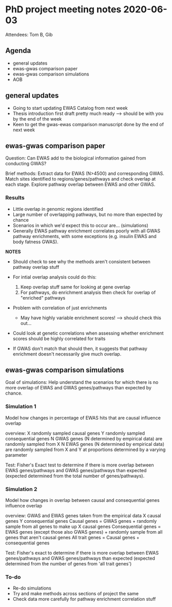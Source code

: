 # PhD project meeting notes 2020-06-03

Attendees: Tom B, Gib

## Agenda

* general updates
* ewas-gwas comparison paper
* ewas-gwas comparison simulations
* AOB

## general updates

* Going to start updating EWAS Catalog from next week
* Thesis introduction first draft pretty much ready --> should be with you by the end of the week
* Keen to get the gwas-ewas comparison manuscript done by the end of next week

## ewas-gwas comparison paper
Question: Can EWAS add to the biological information gained from conducting GWAS?

Brief methods: Extract data for EWAS (N>4500) and corresponding GWAS. Match sites identified to regions/genes/pathways and check overlap at each stage. Explore pathway overlap between EWAS and other GWAS.

### Results

* Little overlap in genomic regions identified
* Large number of overlapping pathways, but no more than expected by chance
* Scenarios in which we'd expect this to occur are... (simulations)
* Generally EWAS pathway enrichment correlates poorly with all GWAS pathway enrichments, with some exceptions (e.g. insulin EWAS and body fatness GWAS).

__NOTES__

- Should check to see why the methods aren't consistent between pathway overlap stuff

- For intial overlap analysis could do this:
	1. Keep overlap stuff same for looking at gene overlap
	2. For pathways, do enrichment analysis then check for overlap of "enriched" pathways 

- Problem with correlation of just enrichments
	- May have highly variable enrichment scores! --> should check this out...

- Could look at genetic correlations when assessing whether enrichment scores should be highly correlated for traits

- If GWAS don't match that should then, it suggests that pathway enrichment doesn't necessarily give much overlap.

## ewas-gwas comparison simulations
Goal of simulations: Help understand the scenarios for which there is no more overlap of EWAS and GWAS genes/pathways than expected by chance.

### Simulation 1
Model how changes in percentage of EWAS hits that are causal influence overlap

overview:
X randomly sampled causal genes
Y randomly sampled consequential genes
N GWAS genes (N determined by empirical data) are randomly sampled from X
N EWAS genes (N determined by empirical data) are randomly sampled from X and Y at proportions determined by a varying parameter

Test: Fisher's Exact test to determine if there is more overlap between EWAS genes/pathways and GWAS genes/pathways than expected (expected determined from the total number of genes/pathways).

### Simulation 2
Model how changes in overlap between causal and consequential genes influence overlap

overview:
GWAS and EWAS genes taken from the empirical data
X causal genes
Y consequential genes
Causal genes = GWAS genes + randomly sample from all genes to make up X causal genes
Consequential genes = EWAS genes (except those also GWAS genes) + randomly sample from all genes that aren't causal genes
All trait genes = Causal genes + consequential genes

Test: Fisher's exact to determine if there is more overlap between EWAS genes/pathways and GWAS genes/pathways than expected (expected determined from the number of genes from 'all trait genes')


### To-do

* Re-do simulations 
* Try and make methods across sections of project the same
* Check data more carefully for pathway enrichment correlation stuff



